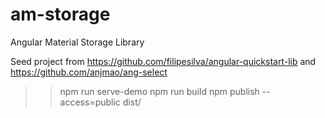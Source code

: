 # am-storage
Angular Material Storage Library

Seed project from https://github.com/filipesilva/angular-quickstart-lib and 
https://github.com/anjmao/ang-select

>> npm run serve-demo
>> npm run build
>> npm publish --access=public dist/